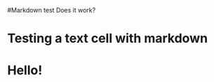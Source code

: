 #Markdown test
Does it work?

Testing a text cell with markdown
=================================

# Hello!